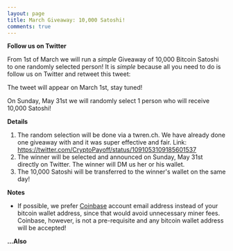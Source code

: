 ```yaml
---
layout: page
title: March Giveaway: 10,000 Satoshi!
comments: true
---
```


**Follow us on Twitter**

From 1st of March we will run a <i>simple</i> Giveaway of 10,000 Bitcoin Satoshi to one randomly selected person! It is <i>simple</i> because all you need to do is follow us on Twitter and retweet this tweet:
<P>
The tweet will appear on March 1st, stay tuned!
</p>
On Sunday, May 31st we will randomly select 1 person who will receive 10,000 Satoshi!

**Details**

1. The random selection will be done via a twren.ch. We have already done one giveaway with and it was super effective and fair. Link: <a href="https://twitter.com/CryptoPayoff/status/1091053109185601537" target="_blank">https://twitter.com/CryptoPayoff/status/1091053109185601537</a>
2. The winner will be selected and announced on Sunday, May 31st directly on Twitter. The winner will DM us her or his wallet.
3. The 10,000 Satoshi will be transferred to the winner's wallet on the same day!

**Notes**

- If possible, we prefer <a href="http://bit.ly/www-coinbase" target="_blank">Coinbase</a> account email address instead of your bitcoin wallet address, since that would avoid unnecessary miner fees. Coinbase, however, is not a pre-requisite and any bitcoin wallet address will be accepted!

**...Also**
